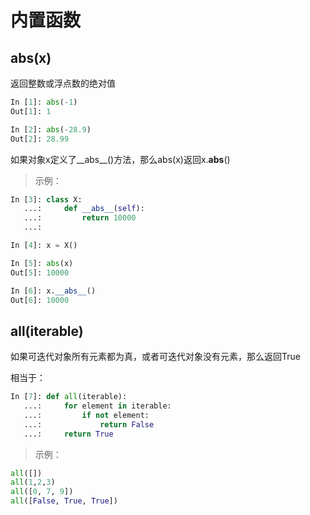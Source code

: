 # 内置函数

## abs(x)

返回整数或浮点数的绝对值

```python
In [1]: abs(-1)
Out[1]: 1

In [2]: abs(-28.9)
Out[2]: 28.99
```

如果对象x定义了__abs__()方法，那么abs(x)返回x.__abs__()

>示例：

```python
In [3]: class X:
   ...:     def __abs__(self):
   ...:         return 10000
   ...:

In [4]: x = X()

In [5]: abs(x)
Out[5]: 10000

In [6]: x.__abs__()
Out[6]: 10000
```

## all(iterable)

如果可迭代对象所有元素都为真，或者可迭代对象没有元素，那么返回True  

相当于：

```python
In [7]: def all(iterable):
   ...:     for element in iterable:
   ...:         if not element:
   ...:             return False
   ...:     return True
```

>示例：

```python
all([])
all(1,2,3)
all([0, 7, 9])
all([False, True, True])
```

